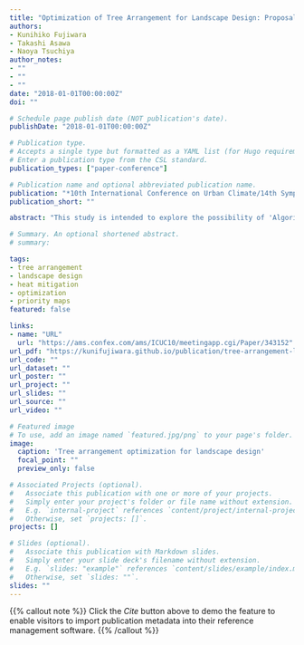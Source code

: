 ```yaml
---
title: "Optimization of Tree Arrangement for Landscape Design: Proposal Regarding Tree Arrangement Priority Maps for Heat Mitigation"
authors:
- Kunihiko Fujiwara
- Takashi Asawa
- Naoya Tsuchiya
author_notes:
- ""
- ""
- ""
date: "2018-01-01T00:00:00Z"
doi: ""

# Schedule page publish date (NOT publication's date).
publishDate: "2018-01-01T00:00:00Z"

# Publication type.
# Accepts a single type but formatted as a YAML list (for Hugo requirements).
# Enter a publication type from the CSL standard.
publication_types: ["paper-conference"]

# Publication name and optional abbreviated publication name.
publication: "*10th International Conference on Urban Climate/14th Symposium on the Urban Environment*"
publication_short: ""

abstract: "This study is intended to explore the possibility of 'Algorithmic Design' that considers heat mitigation in landscape designs. In recent years, simulations of the thermal environment have been increasingly used to study landscape designs. Nevertheless, in most cases, the original plan is not drastically changed by the feedback of simulation results. The heat mitigation effect of the final plan is thus inevitably dependent on the subjective judgments of the designer. In order to derive optimum landscape designs maximizing the mitigating effect quantitatively, a method of generating designs by algorithms that combines optimization and thermal environment simulation is considered to be effective. On the other hand, we expect such 'Algorithmic Design' to be an innovative design method that can generate new landscape designs free from stereotypic ideas. In this study, we carried out a trial calculation as a fundamental examination on how to develop a method for optimizing a landscape design. In the trial calculation, we optimized the tree arrangements which we focused on as an important element of the landscape. The trial calculation consisted of a radiation transfer analysis and a multi-objective genetic algorithm. As objective functions of the multi-objective genetic algorithm, we set minimizing the MRT (Mean Radiant Temperature) and minimizing the total volume of tree crowns. The former is an objective function for heat mitigation effects, and the latter is an objective function for reducing costs. The MRT was calculated in 4 time zones (a)9-17, (b)9-11, (c)12-13, (d)15-16 by radiation transfer analysis using the ray-tracing and Radiosity method. As the calculation area where trees were arranged and the radiation transfer analysis was conducted, we set a space surrounded by a U-shaped building (fig1). The 3D-coordinates on the calculation area and the forms of tree crowns were set as design variables of the multi-objective genetic algorithm (fig2). As a result of these calculations, the pareto solutions of the tree arrangements were derived (fig3). From the tendency of the pareto solutions, we were able to find an effective way to manipulate the tree arrangements by which we can minimize the trade-off between the two objective functions. In addition, we made tree arrangements priority maps by superposing the pareto solutions (fig4). The tree arrangements priority maps showed tree arrangements methods for efficient heat mitigation."

# Summary. An optional shortened abstract.
# summary: 

tags:
- tree arrangement
- landscape design
- heat mitigation
- optimization
- priority maps
featured: false

links:
- name: "URL"
  url: "https://ams.confex.com/ams/ICUC10/meetingapp.cgi/Paper/343152"
url_pdf: "https://kunifujiwara.github.io/publication/tree-arrangement-landscape/2018_ICUC_tree.pdf"
url_code: ""
url_dataset: ""
url_poster: ""
url_project: ""
url_slides: ""
url_source: ""
url_video: ""

# Featured image
# To use, add an image named `featured.jpg/png` to your page's folder. 
image:
  caption: 'Tree arrangement optimization for landscape design'
  focal_point: ""
  preview_only: false

# Associated Projects (optional).
#   Associate this publication with one or more of your projects.
#   Simply enter your project's folder or file name without extension.
#   E.g. `internal-project` references `content/project/internal-project/index.md`.
#   Otherwise, set `projects: []`.
projects: []

# Slides (optional).
#   Associate this publication with Markdown slides.
#   Simply enter your slide deck's filename without extension.
#   E.g. `slides: "example"` references `content/slides/example/index.md`.
#   Otherwise, set `slides: ""`.
slides: ""
---
```


{{% callout note %}}
Click the *Cite* button above to demo the feature to enable visitors to import publication metadata into their reference management software.
{{% /callout %}} 